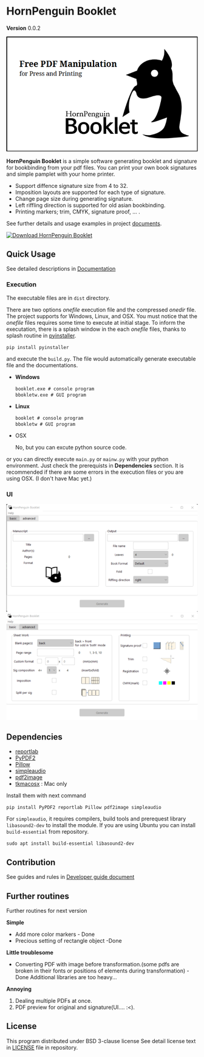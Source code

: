 # HornPenguin Booklet

**Version** 0.0.2

<p align="center">
  <img src="./documents/_static/main.png">
</p>

**HornPenguin Booklet** is a simple software generating booklet and signature for bookbinding from your pdf files.
You can print your own book signatures and simple pamplet with your home printer.

* Support diffence signature size from 4 to 32.
* Imposition layouts are supported for each type of signature.
* Change page size during generating signature.
* Left riffling direction is supported for old asian bookbinding.
* Printing markers; trim, CMYK, signature proof, ... .

See further details and usage examples in project [documents](https://docs.hornpenguin.com/projects/booklet/). 

[![Download HornPenguin Booklet](https://a.fsdn.com/con/app/sf-download-button)](https://sourceforge.net/projects/hornpenguinbooklet/files/latest/download)



## Quick Usage

See detailed descriptions in [Documentation](https://docs.hornpenguin.com/projects/booklet/en/latest/) 

### Execution

The executable files are in `dist` directory. 

There are two options *onefile* execution file and the compressed *onedir* file. The project supports for Windows, Linux, and OSX.
You must notice that the *onefile* files requires some time to execute at initial stage. To inform the executation, there is a splash window in the each *onefile* files, thanks to splash routine in [pyinstaller](https://pyinstaller.org/en/stable/).

```
pip install pyinstaller
```

and execute the `build.py`.
The file would automatically generate executable file and the documentations.

* **Windows**

  ```
  booklet.exe # console program
  bbokletw.exe # GUI program
  ```

* **Linux**
  ```
  booklet # console program
  bbokletw # GUI program
  ```
* OSX

  No, but you can excute python source code.

or you can directly execute `main.py` or `mainw.py` with your python environment. Just check the prerequists in **Dependencies** section.
It is recommended if there are some errors in the execution files or you are using OSX. (I don't have Mac yet.)


### UI

<p align="center">
  <img src="images/ui_windows.png">
  <img src="images/ui__advanced_windows.png">
</p>


## Dependencies

* [reportlab](https://www.reportlab.com/)
* [PyPDF2](https://pypdf2.readthedocs.io/)
* [Pillow](https://pillow.readthedocs.io/en/stable/)
* [simpleaudio](https://simpleaudio.readthedocs.io/en/latest/)
* [pdf2image](https://github.com/Belval/pdf2image)
* [tkmacosx](https://pypi.org/project/tkmacosx/) : Mac only

Install them with next command

```
pip install PyPDF2 reportlab Pillow pdf2image simpleaudio
```

For `simpleaudio`, it requires compilers, build tools and prerequest library `libasound2-dev` to install the module. 
If you are using Ubuntu you can install `build-essential` from repository.

```
sudo apt install build-essential libasound2-dev
```

## Contribution

See guides and rules in [Developer guide document](https://docs.hornpenguin.com/projects/booklet/en/latest/develop/guide.html)

## Further routines

Further routines for next version

**Simple**

* Add more color markers - Done
* Precious setting of rectangle object -Done

**Little troublesome**

* Converting PDF with image before transformation.(some pdfs are broken in their fonts or positions of elements during transformation) -Done
  Additional libraries are too heavy...

**Annoying**

1. Dealing multiple PDFs at once.
2. PDF preview for original and signature(UI.... :<).

## License

This program distributed under BSD 3-clause license
See detail license text in [LICENSE](LICENSE) file in repository.
